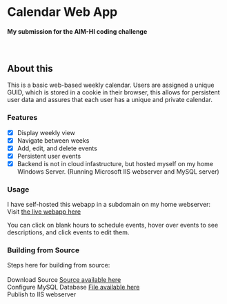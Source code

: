 # Calendar Web App
#### My submission for the AIM-HI coding challenge
<br />

## About this

This is a basic web-based weekly calendar. Users are assigned a unique GUID, which is stored in a cookie in their browser, this allows for persistent user data and assures that each user has a unique and private calendar.

### Features
- [x] Display weekly view
- [x] Navigate between weeks
- [x] Add, edit, and delete events
- [x] Persistent user events
- [x] Backend is not in cloud infastructure, but hosted myself on my home Windows Server. (Running Microsoft IIS webserver and MySQL server)

### Usage
I have self-hosted this webapp in a subdomain on my home webserver:<br />
Visit [the live webapp here](https://calendar.terramisha.com/)

You can click on blank hours to schedule events, hover over events to see descriptions, and click events to edit them.

### Building from Source
Steps here for building from source:<br />
<br />
Download Source [Source available here](https://github.com/griffinpuc/calendar/releases/tag/1.0.0)<br />
Configure MySQL Database [File available here](https://github.com/griffinpuc/calendar/blob/master/SQL%20Models/create.sql)<br />
Publish to IIS webserver<br />
